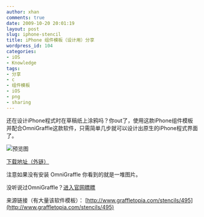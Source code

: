 ```yaml
---
author: xhan
comments: true
date: 2009-10-20 20:01:19
layout: post
slug: iphone-stencil
title: iPhone 组件模板（设计用）分享
wordpress_id: 104
categories:
- iOS
- Knowledge
tags:
- 分享
- c
- 组件模板
- iOS
- png
- sharing
---
```


还在设计iPhone程式时在草稿纸上涂鸦吗？你out了，使用这款iPhone组件模板并配合OmniGraffle这款软件，只需简单几步就可以设计出原生的iPhone程式界面了。

![预览图](http://ixhan.com/wp-content/uploads/2009/10/%e5%b1%8f%e5%b9%95%e5%bf%ab%e7%85%a7-2009-10-20-7.52.23-PM.png)

[<!-- more -->下载地址（外链）](http://www.graffletopia.com/stencils/download/495)

注意如果没有安装 OmniGraffle 你看到的就是一堆图片。

没听说过OmniGraffle？[进入官网瞟瞟](http://www.omnigroup.com/applications/OmniGraffle/)

来源链接（有大量该软件模板）： [http://www.graffletopia.com/stencils/495](http://www.graffletopia.com/stencils/495)

